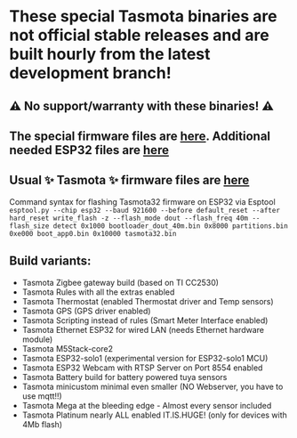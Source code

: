 # These special Tasmota binaries are not official stable releases and are built hourly from the latest development branch!

## :warning: No support/warranty with these binaries! :warning:

## The special firmware files are [here](https://github.com/Jason2866/Merge/tree/firmware/firmware). Additional needed ESP32 files are [here](https://github.com/Jason2866/Merge/tree/firmware/firmware/tasmota32/ESP32_needed_files)

## Usual ✨ Tasmota ✨ firmware files are [here](https://github.com/arendst/Tasmota/tree/firmware/firmware)

Command syntax for flashing Tasmota32 firmware on ESP32 via Esptool <br>
```esptool.py --chip esp32 --baud 921600 --before default_reset --after hard_reset write_flash -z --flash_mode dout --flash_freq 40m --flash_size detect 0x1000 bootloader_dout_40m.bin 0x8000 partitions.bin 0xe000 boot_app0.bin 0x10000 tasmota32.bin```

## Build variants:

- Tasmota Zigbee gateway build (based on TI CC2530)
- Tasmota Rules with all the extras enabled
- Tasmota Thermostat (enabled Thermostat driver and Temp sensors)
- Tasmota GPS (GPS driver enabled)
- Tasmota Scripting instead of rules (Smart Meter Interface enabled)
- Tasmota Ethernet ESP32 for wired LAN (needs Ethernet hardware module)
- Tasmota M5Stack-core2
- Tasmota ESP32-solo1 (experimental version for ESP32-solo1 MCU)
- Tasmota ESP32 Webcam with RTSP Server on Port 8554 enabled
- Tasmota Battery build for battery powered tuya sensors
- Tasmota minicustom minimal even smaller (NO Webserver, you have to use mqtt!!)
- Tasmota Mega at the bleeding edge - Almost every sensor included
- Tasmota Platinum nearly ALL enabled IT.IS.HUGE! (only for devices with 4Mb flash)<br>
